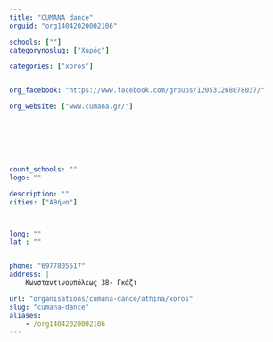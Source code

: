 ```yaml
---
title: "CUMANA dance"
orguid: "org14042020002106"

schools: [""]
categorynoslug: ["Χορός"]

categories: ["xoros"]


org_facebook: "https://www.facebook.com/groups/120531268078037/"

org_website: ["www.cumana.gr/"]







count_schools: ""
logo: ""

description: ""
cities: ["Αθήνα"]



long: ""
lat : ""


phone: "6977805517"
address: |
    Κωνσταντινουπόλεως 38- Γκάζι

url: "organisations/cumana-dance/athina/xoros"
slug: "cumana-dance"
aliases:
    - /org14042020002106
---
```



